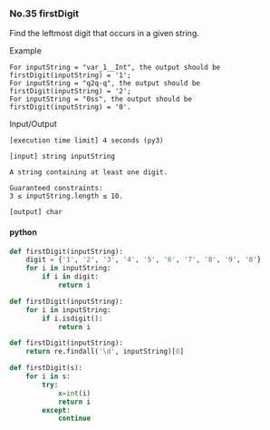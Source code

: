 ### No.35 firstDigit
Find the leftmost digit that occurs in a given string.

Example

    For inputString = "var_1__Int", the output should be
    firstDigit(inputString) = '1';
    For inputString = "q2q-q", the output should be
    firstDigit(inputString) = '2';
    For inputString = "0ss", the output should be
    firstDigit(inputString) = '0'.

Input/Output

    [execution time limit] 4 seconds (py3)

    [input] string inputString

    A string containing at least one digit.

    Guaranteed constraints:
    3 ≤ inputString.length ≤ 10.

    [output] char
#### python
```python
def firstDigit(inputString):
    digit = {'1', '2', '3', '4', '5', '6', '7', '8', '9', '0'}
    for i in inputString:
        if i in digit:
            return i
```
```python
def firstDigit(inputString):
    for i in inputString:
        if i.isdigit():
            return i
```
```python
def firstDigit(inputString):
    return re.findall('\d', inputString)[0]
```
```python
def firstDigit(s):
    for i in s:
        try:
            x=int(i)
            return i
        except:
            continue
```